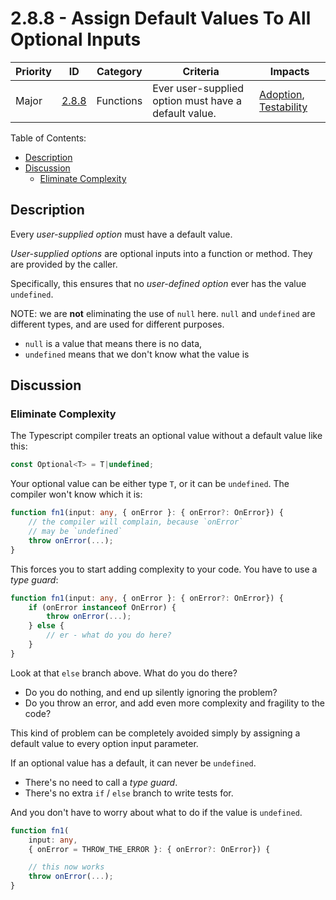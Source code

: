 # 2.8.8 - Assign Default Values To All Optional Inputs

Priority | ID | Category | Criteria | Impacts
---------|----|----------|----------|--------
Major | [2.8.8][2.8.8] | Functions | Ever user-supplied option must have a default value. | [Adoption][ADOPTION], [Testability][TESTABILITY]

Table of Contents:
- [Description](#description)
- [Discussion](#discussion)
  - [Eliminate Complexity](#eliminate-complexity)

## Description

Every _user-supplied option_ must have a default value.

_User-supplied options_ are optional inputs into a function or method. They are provided by the caller.

Specifically, this ensures that no _user-defined option_ ever has the value `undefined`.

NOTE: we are **not** eliminating the use of `null` here. `null` and `undefined` are different types, and are used for different purposes.

* `null` is a value that means there is no data,
* `undefined` means that we don't know what the value is

## Discussion

### Eliminate Complexity

The Typescript compiler treats an optional value without a default value like this:

```typescript
const Optional<T> = T|undefined;
```

Your optional value can be either type `T`, or it can be `undefined`. The compiler won't know which it is:

```typescript
function fn1(input: any, { onError }: { onError?: OnError}) {
    // the compiler will complain, because `onError`
    // may be `undefined`
    throw onError(...);
}
```

This forces you to start adding complexity to your code. You have to use a _type guard_:

```typescript
function fn1(input: any, { onError }: { onError?: OnError}) {
    if (onError instanceof OnError) {
        throw onError(...);
    } else {
        // er - what do you do here?
    }
}
```

Look at that `else` branch above. What do you do there?

* Do you do nothing, and end up silently ignoring the problem?
* Do you throw an error, and add even more complexity and fragility to the code?

This kind of problem can be completely avoided simply by assigning a default value to every option input parameter.

If an optional value has a default, it can never be `undefined`.

* There's no need to call a _type guard_.
* There's no extra `if` / `else` branch to write tests for.

And you don't have to worry about what to do if the value is `undefined`.

```typescript
function fn1(
    input: any,
    { onError = THROW_THE_ERROR }: { onError?: OnError}) {

    // this now works
    throw onError(...);
}
```

[ADOPTION]: ../../impacted-areas/ADOPTION.md
[CONTRIBUTIONS]: ../../impacted-areas/CONTRIBUTIONS.md
[CORRECTNESS]: ../../impacted-areas/CORRECTNESS.md
[GOVERNANCE]: ../../impacted-areas/GOVERNANCE.md
[PROJECT-MAINTENANCE]: ../../impacted-areas/PROJECT-MAINTENANCE.md
[ROBUSTNESS]: ../../impacted-areas/ROBUSTNESS.md
[SECURITY]: ../../impacted-areas/SECURITY.md
[TESTABILITY]: ../../impacted-areas/TESTABILITY.md
[2.8.8]: ./2.8.8.md